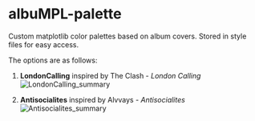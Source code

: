 # albuMPL-palette
Custom matplotlib color palettes based on album covers. Stored in style files for easy access.

The options are as follows:
1. __LondonCalling__ inspired by The Clash - _London Calling_
![LondonCalling_summary](https://user-images.githubusercontent.com/29441772/149674376-6a05f064-b5d5-4251-9358-295611c4bb5a.png)

2. __Antisocialites__ inspired by Alvvays - _Antisocialites_
![Antisocialites_summary](https://user-images.githubusercontent.com/29441772/149674382-3fd0eef3-a4bd-4c36-abb3-0f903db5cb39.png)

